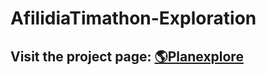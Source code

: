 # AfilidiaTimathon-Exploration
 
## Visit the project page: [🌎Planexplore](https://planexplore.afilidia.com)
